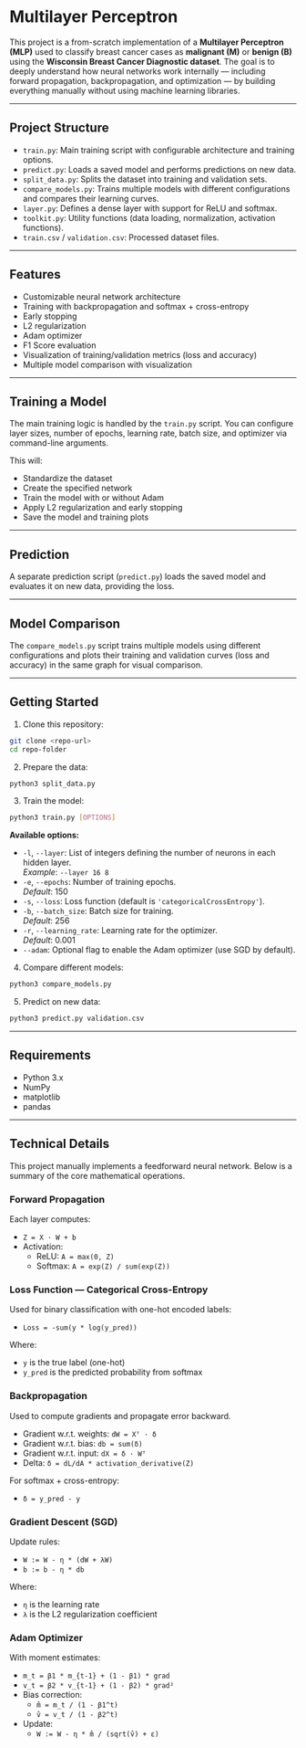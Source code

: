 # Multilayer Perceptron

This project is a from-scratch implementation of a **Multilayer Perceptron (MLP)** used to classify breast cancer cases as **malignant (M)** or **benign (B)** using the **Wisconsin Breast Cancer Diagnostic dataset**. The goal is to deeply understand how neural networks work internally — including forward propagation, backpropagation, and optimization — by building everything manually without using machine learning libraries.

---

## Project Structure

- `train.py`: Main training script with configurable architecture and training options.
- `predict.py`: Loads a saved model and performs predictions on new data.
- `split_data.py`: Splits the dataset into training and validation sets.
- `compare_models.py`: Trains multiple models with different configurations and compares their learning curves.
- `layer.py`: Defines a dense layer with support for ReLU and softmax.
- `toolkit.py`: Utility functions (data loading, normalization, activation functions).
- `train.csv` / `validation.csv`: Processed dataset files.

---

## Features

- Customizable neural network architecture
- Training with backpropagation and softmax + cross-entropy
- Early stopping
- L2 regularization
- Adam optimizer
- F1 Score evaluation
- Visualization of training/validation metrics (loss and accuracy)
- Multiple model comparison with visualization

---

## Training a Model

The main training logic is handled by the `train.py` script. You can configure layer sizes, number of epochs, learning rate, batch size, and optimizer via command-line arguments.

This will:
- Standardize the dataset
- Create the specified network
- Train the model with or without Adam
- Apply L2 regularization and early stopping
- Save the model and training plots

---

## Prediction

A separate prediction script (`predict.py`) loads the saved model and evaluates it on new data, providing the loss.

---

## Model Comparison

The `compare_models.py` script trains multiple models using different configurations and plots their training and validation curves (loss and accuracy) in the same graph for visual comparison.

---

## Getting Started

1. Clone this repository:
```bash
git clone <repo-url>
cd repo-folder
```

2. Prepare the data:
```bash
python3 split_data.py
```

3. Train the model:
```bash
python3 train.py [OPTIONS]
```

**Available options:**

- `-l`, `--layer`: List of integers defining the number of neurons in each hidden layer.  
  _Example_: `--layer 16 8`
- `-e`, `--epochs`: Number of training epochs.  
  _Default_: 150
- `-s`, `--loss`: Loss function (default is `'categoricalCrossEntropy'`).
- `-b`, `--batch_size`: Batch size for training.  
  _Default_: 256
- `-r`, `--learning_rate`: Learning rate for the optimizer.  
  _Default_: 0.001
- `--adam`: Optional flag to enable the Adam optimizer (use SGD by default).

4. Compare different models:
```bash
python3 compare_models.py
```

5. Predict on new data:
```bash
python3 predict.py validation.csv
```

---

## Requirements

- Python 3.x
- NumPy
- matplotlib
- pandas

---

## Technical Details

This project manually implements a feedforward neural network. Below is a summary of the core mathematical operations.


### Forward Propagation

Each layer computes:

- `Z = X · W + b`  
- Activation:
  - ReLU: `A = max(0, Z)`
  - Softmax: `A = exp(Z) / sum(exp(Z))`

### Loss Function — Categorical Cross-Entropy

Used for binary classification with one-hot encoded labels:

- `Loss = -sum(y * log(y_pred))`

Where:
- `y` is the true label (one-hot)
- `y_pred` is the predicted probability from softmax

### Backpropagation

Used to compute gradients and propagate error backward.

- Gradient w.r.t. weights: `dW = Xᵀ · δ`
- Gradient w.r.t. bias: `db = sum(δ)`
- Gradient w.r.t. input: `dX = δ · Wᵀ`
- Delta: `δ = dL/dA * activation_derivative(Z)`

For softmax + cross-entropy:  
- `δ = y_pred - y`

### Gradient Descent (SGD)

Update rules:

- `W := W - η * (dW + λW)`
- `b := b - η * db`

Where:
- `η` is the learning rate
- `λ` is the L2 regularization coefficient

### Adam Optimizer

With moment estimates:

- `m_t = β1 * m_{t-1} + (1 - β1) * grad`
- `v_t = β2 * v_{t-1} + (1 - β2) * grad²`
- Bias correction:
  - `m̂ = m_t / (1 - β1^t)`
  - `v̂ = v_t / (1 - β2^t)`
- Update:
  - `W := W - η * m̂ / (sqrt(v̂) + ε)`
